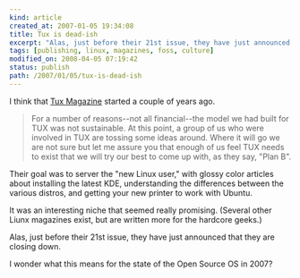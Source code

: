 ```yaml
---
kind: article
created_at: 2007-01-05 19:34:08
title: Tux is dead-ish
excerpt: "Alas, just before their 21st issue, they have just announced that they are closing down. "
tags: [publishing, linux, magazines, foss, culture]
modified_on: 2008-04-05 07:19:42
status: publish 
path: /2007/01/05/tux-is-dead-ish
---
```


I think that <a href="http://www.tuxmagazine.com/">Tux Magazine</a> started a couple of years ago. <blockquote class="large">For a number of reasons--not all financial--the model we had built for TUX was not sustainable. At this point, a group of us who were involved in TUX are tossing some ideas around. Where it will go we are not sure but let me assure you that enough of us feel TUX needs to exist that we will try our best to come up with, as they say, "Plan B".</blockquote>Their goal was to server the "new Linux user," with glossy color articles about installing the latest KDE, understanding the differences between the various distros, and getting your new printer to work with Ubuntu. 

It was an interesting niche that seemed really promising. (Several other Liunx magazines exist, but are written more for the hardcore geeks.) 

Alas, just before their 21st issue, they have just announced that they are closing down. 

I wonder what this means for the state of the Open Source OS in 2007?